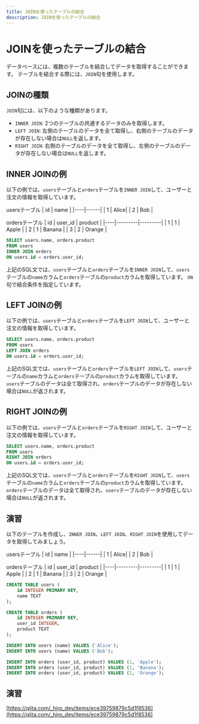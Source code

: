 ```yaml
---
title: JOINを使ったテーブルの結合
description: JOINを使ったテーブルの結合
---
```


# JOINを使ったテーブルの結合

データベースには、複数のテーブルを結合してデータを取得することができます。
テーブルを結合する際には、`JOIN`句を使用します。

## JOINの種類

`JOIN`句には、以下のような種類があります。

- `INNER JOIN`: 2つのテーブルの共通するデータのみを取得します。
- `LEFT JOIN`: 左側のテーブルのデータを全て取得し、右側のテーブルのデータが存在しない場合は`NULL`を返します。
- `RIGHT JOIN`: 右側のテーブルのデータを全て取得し、左側のテーブルのデータが存在しない場合は`NULL`を返します。

## INNER JOINの例

以下の例では、`users`テーブルと`orders`テーブルを`INNER JOIN`して、ユーザーと注文の情報を取得しています。

usersテーブル
| id | name |
|----|------|
| 1  | Alice|
| 2  | Bob  |

ordersテーブル
| id | user_id | product |
|----|---------|---------|
| 1  | 1       | Apple   |
| 2  | 1       | Banana  |
| 3  | 2       | Orange  |


```sql
SELECT users.name, orders.product
FROM users
INNER JOIN orders
ON users.id = orders.user_id;
```

上記のSQL文では、`users`テーブルと`orders`テーブルを`INNER JOIN`して、`users`テーブルの`name`カラムと`orders`テーブルの`product`カラムを取得しています。
`ON`句で結合条件を指定しています。

## LEFT JOINの例

以下の例では、`users`テーブルと`orders`テーブルを`LEFT JOIN`して、ユーザーと注文の情報を取得しています。

```sql
SELECT users.name, orders.product
FROM users
LEFT JOIN orders
ON users.id = orders.user_id;
```

上記のSQL文では、`users`テーブルと`orders`テーブルを`LEFT JOIN`して、`users`テーブルの`name`カラムと`orders`テーブルの`product`カラムを取得しています。
`users`テーブルのデータは全て取得され、`orders`テーブルのデータが存在しない場合は`NULL`が返されます。

## RIGHT JOINの例

以下の例では、`users`テーブルと`orders`テーブルを`RIGHT JOIN`して、ユーザーと注文の情報を取得しています。

```sql
SELECT users.name, orders.product
FROM users
RIGHT JOIN orders
ON users.id = orders.user_id;
```

上記のSQL文では、`users`テーブルと`orders`テーブルを`RIGHT JOIN`して、`users`テーブルの`name`カラムと`orders`テーブルの`product`カラムを取得しています。
`orders`テーブルのデータは全て取得され、`users`テーブルのデータが存在しない場合は`NULL`が返されます。

## 演習

以下のテーブルを作成し、`INNER JOIN`、`LEFT JOIN`、`RIGHT JOIN`を使用してデータを取得してみましょう。

usersテーブル
| id | name |
|----|------|
| 1  | Alice|
| 2  | Bob  |

ordersテーブル
| id | user_id | product |
|----|---------|---------|
| 1  | 1       | Apple   |
| 2  | 1       | Banana  |
| 3  | 2       | Orange  |

```sql
CREATE TABLE users (
    id INTEGER PRIMARY KEY,
    name TEXT
);

CREATE TABLE orders (
    id INTEGER PRIMARY KEY,
    user_id INTEGER,
    product TEXT
);

INSERT INTO users (name) VALUES ('Alice');
INSERT INTO users (name) VALUES ('Bob');

INSERT INTO orders (user_id, product) VALUES (1, 'Apple');
INSERT INTO orders (user_id, product) VALUES (1, 'Banana');
INSERT INTO orders (user_id, product) VALUES (2, 'Orange');
```

## 演習

[https://qiita.com/_hiro_dev/items/ece39759879c5d1f8536](https://qiita.com/_hiro_dev/items/ece39759879c5d1f8536)